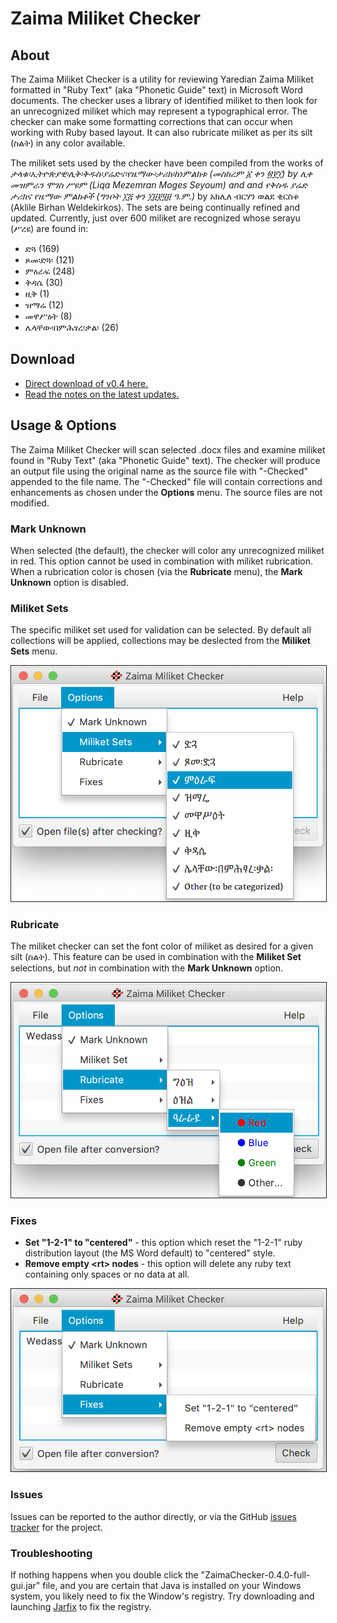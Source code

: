 # Zaima Miliket Checker

## About
The Zaima Miliket Checker is a utility for reviewing Yaredian Zaima Miliket formatted in "Ruby Text" (aka "Phonetic Guide" text)
in Microsoft Word documents.  The checker uses a library of identified miliket to then look for an unrecognized miliket which
may represent a typographical error.  The checker can make some formatting corrections that can occur when working with Ruby
based layout.  It can also rubricate miliket as per its silt (ስልት) in any color available.

The miliket sets used by the checker have been compiled from the works of _ታላቁ፡ኢትዮጵያዊ፡ሊቅ፡ቅዱስ፡ያሬድና፡የዜማው፡ታሪክ፡ከነምልክቱ
(መስከረም ፩ ቀን ፳፻፲) by ሊቀ መዝምራን ሞገስ ሥዩም (Liqa Mezemran Moges Seyoum) and
and _የቅስዱ ያሬድ ታሪክና የዜማው ምልክቶች_ (ግንቦት ፲፭ ቀን ፲፱፻፶፱ ዓ.ም.)_ by አክሊለ ብርሃን ወልደ ቂርስቆ (Aklile Birhan Weldekirkos).  The
sets are being continually refined and updated.  Currently, just over 600 miliket are recognized whose serayu (ሥረዩ) are found
in:

* ድጓ (169)
* ጾመ፡ድጓ፡ (121)
* ምዕራፍ (248)
* ቅዳሴ (30)
* ዚቅ (1)
* ዝማሬ (12)
* መዋሥዕት (8)
* ሌላቸው፡በምሕፃረ፡ቃል፡ (26)


## Download
* [Direct download of v0.4 here.](https://github.com/geezorg/ZaimaChecker/releases/download/v0.4.0/ZaimaChecker-0.4.0-full-gui.jar)
* [Read the notes on the latest updates.](https://github.com/geezorg/ZaimaChecker/releases/tag/v0.4.0)

## Usage & Options
The Zaima Miliket Checker will scan selected .docx files and examine miliket found in "Ruby Text" (aka "Phonetic Guide" text).
The checker will produce an output file using the original name as the source file with "-Checked" appended to the file name.
The "-Checked" file will contain corrections and enhancements as chosen under the **Options** menu.  The source files are not
modified.


### Mark Unknown
When selected (the default), the checker will color any unrecognized miliket in red. This option cannot be used in
combination with miliket rubrication.  When a rubrication color is chosen (via the **Rubricate** menu), the **Mark Unknown**
option is disabled.

### Miliket Sets
The specific miliket set used for validation can be selected.  By default all collections will be applied, collections
may be deslected from the **Miliket Sets** menu.

<img src="doc/ZaimaMiliketChecker-MiliketSets-v0.4.png" width="600" border="1" alt="v0.4 Miliket Sets"/>

### Rubricate
The miliket checker can set the font color of miliket as desired for a given silt (ስልት).  This feature can be used in
combination with the **Miliket Set** selections, but *not* in combination with the **Mark Unknown** option.

<img src="doc/ZaimaMiliketChecker-Rubricate-v0.4.png" width="600" border="1" alt="v0.4 Rubrication"/>


### Fixes

* **Set "1-2-1" to "centered"** - this option which reset the "1-2-1" ruby distribution layout (the MS Word default) to "centered" style.
* **Remove empty &lt;rt&gt; nodes** - this option will delete any ruby text containing only spaces or no data at all.

<img src="doc/ZaimaMiliketChecker-Fixes-v0.4.png" width="600" border="1" alt="v0.4 Fixes"/>


### Issues
Issues can be reported to the author directly, or via the GitHub [issues tracker](https://github.com/geezorg/ZaimaChecker/issues)
for the project.


### Troubleshooting
If nothing happens when you double click the "ZaimaChecker-0.4.0-full-gui.jar" file, and you are certain that
Java is installed on your Windows system, you likely need to fix the Window's registry.  Try downloading and launching
[Jarfix](https://johann.loefflmann.net/en/software/jarfix/) to fix the registry.
